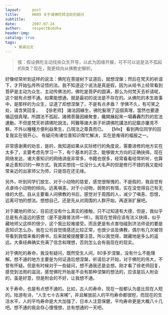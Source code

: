```yaml
---
layout:     post
title:      H009 关于请佛陀转法轮的疑问
subtitle:   
date:       2007-07-24
author:     respectBuddha
header-img: 
catalog: true
tags:
    - 黄粱旧文
---
```


> 按：假设佛陀主动找些众生开导，以此为因缘开展，可不可以说是法不孤起的B类？现在，我更倾向从佛教史解析。

好像经常听到这样的说法：佛陀在菩提树下证道后，就想涅槃；然后在梵天的祈请下，才开始弘传所证悟的法。我不知道这个说法是真是假，因为从经书上经常看到菩萨是主动为众生、主动传佛法的，佛陀是菩萨的圆满，那么为何梵天去祈请呢，这个就有点想不通。如果能想通，就是最初的说法是不存在的。从佛陀的本生故事中，是那样的为众生，证道了却想涅槃了，不是有点矛盾？
学佛不久，有可笑之处，请含笑回复， 
 
【徐老师】
諸法因緣生，彿陀髮現了這個真理，當然也要遵循這個真理。所謂法不孤起，諸彿菩薩因緣聚會，纔開展起來一場轟轟烈烈的宏法運動。不但是梵天祈請彿陀說法，阿難等諸大弟子祈請彿陀講法的記載亦屢見不鮮。不外以種種方便利益衆生，凸現法之尊貴而已。 
 
【Me】
看到两位同学的回复我实在很开心， 有疑问有诸位善知识帮忙解决，实在是难得的福报之一。

非常感谢黄的劝言，是的，我知道如果从实际修行的角度说，需要进修的地方实在太多了，主要考虑先学习一下，有个基本的正念，能够做大方向的正确抉择。现在网络发达，诸大善知识的网络讲座非常多，书籍也很多，经常看看经常听听，也算亲近善知识的一种方式。我其实想找一位没什么大名声的但是修行不错的我又能经常亲近的出家师父为师，只是现在还无缘。

另外，听到同学们放生、对于小动物的慈爱，感觉很惭愧的，不是假的，我自觉有点虐待小动物的倾向。远离嗔恚，对于小动物，弱势的有情，实在没觉得自己有无缘的大悲。自从主要看人间佛教的书后，感觉对于周围的人，减少了嗔恚、怨恨，远离可怕的想法。想想自己，还是先从对周围的人群开始，再逐渐扩展吧。

对于藏地的师父，目前还没有什么真实的接触，只不过知道有大德，但是，我似乎总是有点遥远的感觉（是不是跟普法师一样）。我现在觉得应该有法义抉择，似乎藏地师父这样的很少，这个我比较难接受。而且更是有点害怕碰到济法师说的要是恶知识怎么办。我在公司自觉情感还比较正常，也很少谈及佛教，偶尔有几次被领导看到我借来看的佛书，后来就被提醒要注意。所以我觉得，跟藏地是多么的遥远。大乘经典确实充满了信念和理想，否则怎么会有我现在的现实。

对于佛陀的寿命，我没有疑问，既然受生人间，80多岁涅槃，没有什么不能理解。想不通的地方主要是为何证道后想涅槃，祈请后才开始，对于佛陀的伟大，不曾有怀疑。但是有时候对于一些疑问，想不通我还是会想。刚才看了徐老师回复，感觉到法雨的滋润，感觉佛陀开始是不会有那种涅槃的想法的，应该是后人附会的，虽是好意，但是附会的不好，让我想不通。

关于寿命，也是有点想不通的。比如，古人的寿命，现在一般都认为是比现在人短的。陆游有诗，“人生七十古来稀”，并且解放前人的平均寿命都很短，而现在的生活水平，人的平均寿命是大大加强了，日本人注意保健，平均寿命更是大概八十几吧。想不通的我会存心慢慢想，总有想通的一天吧。
